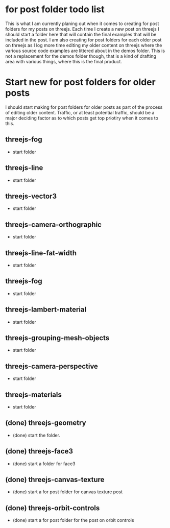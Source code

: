 # for post folder todo list

This is what I am currently planing out when it comes to creating for post folders for my posts on threejs. Each time I create a new post on threejs I should start a folder here that will contain the final examples that will be included in the post. I am also creating for post folders for each older post on threejs as I log more time editing my older content on threejs where the various source code examples are littered about in the demos folder. This is not a replacement for the demos folder though, that is a kind of drafting area with various things, where this is the final product.


# Start new for post folders for older posts

I should start making for post folders for older posts as part of the process of editing older content. Traffic, or at least potential traffic, should be a major deciding factor as to which posts get top priotiry when it comes to this.

## threejs-fog
* start folder

## threejs-line
* start folder

## threejs-vector3
* start folder

## threejs-camera-orthographic
* start folder

## threejs-line-fat-width
* start folder

## threejs-fog
* start folder

## threejs-lambert-material
* start folder

## threejs-grouping-mesh-objects
* start folder

## threejs-camera-perspective
* start folder

## threejs-materials
* start folder

## (done) threejs-geometry
* (done) start the folder.

## (done) threejs-face3
* (done) start a folder for face3

## (done) threejs-canvas-texture
* (done) start a for post folder for canvas texture post

## (done) threejs-orbit-controls

* (done) start a for post folder for the post on orbit controls